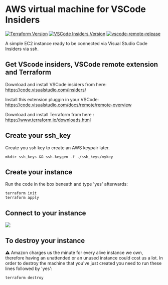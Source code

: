 # AWS virtual machine for VSCode Insiders
[![Terraform Version](https://img.shields.io/badge/Terraform-%3E%3D0.12-blue)](https://github.com/hashicorp/terraform/)
[![VSCode Insiders Version](https://img.shields.io/badge/VScode%20Insiders-%3D%3E1.41.1-green)](https://code.visualstudio.com/insiders/)
[![vscode-remote-release](https://img.shields.io/badge/VScode--remote-doc-brightgreen)](https://code.visualstudio.com/docs/remote/remote-overview)


A simple EC2 instance ready to be connected via Visual Studio Code Insiders via ssh.

## Get VScode insiders, VSCode remote extension and Terraform
Download and install VSCode insiders from here: https://code.visualstudio.com/insiders/

Install this extension pluggin in your VSCode: https://code.visualstudio.com/docs/remote/remote-overview

Download and install Terraform from here : https://www.terraform.io/downloads.html

## Create your ssh_key
Create you ssh key to create an AWS keypair later.
```
mkdir ssh_keys && ssh-keygen -f ./ssh_keys/mykey
```

## Create your instance
Run the code in the box beneath and type 'yes' afterwards:
```
terraform init
terraform apply
```
## Connect to your instance
![](https://github.com/microsoft/vscode-remote-release/blob/master/docs/images/ssh-readme.gif)

## To destroy your instance
:warning: Amazon charges us the minute for every alive instance we own, therefore having an unattended or an unused instance could cost us a lot. In order to destroy the machine that you've just created you need to run these lines followed by 'yes':
```
terraform destroy
```
